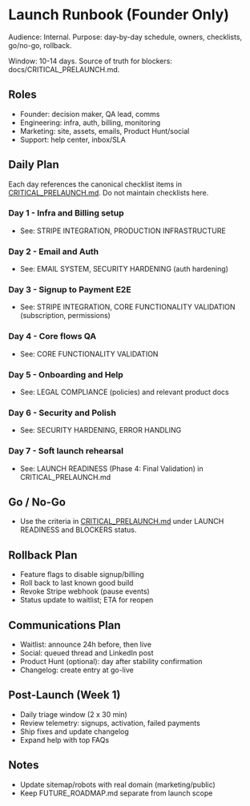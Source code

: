# Launch Runbook (Founder Only)

Audience: Internal. Purpose: day-by-day schedule, owners, checklists, go/no-go, rollback.

Window: 10-14 days. Source of truth for blockers: docs/CRITICAL_PRELAUNCH.md.

## Roles
- Founder: decision maker, QA lead, comms
- Engineering: infra, auth, billing, monitoring
- Marketing: site, assets, emails, Product Hunt/social
- Support: help center, inbox/SLA

## Daily Plan

Each day references the canonical checklist items in [CRITICAL_PRELAUNCH.md](CRITICAL_PRELAUNCH.md). Do not maintain checklists here.

### Day 1 - Infra and Billing setup
- See: STRIPE INTEGRATION, PRODUCTION INFRASTRUCTURE

### Day 2 - Email and Auth
- See: EMAIL SYSTEM, SECURITY HARDENING (auth hardening)

### Day 3 - Signup to Payment E2E
- See: STRIPE INTEGRATION, CORE FUNCTIONALITY VALIDATION (subscription, permissions)

### Day 4 - Core flows QA
- See: CORE FUNCTIONALITY VALIDATION

### Day 5 - Onboarding and Help
- See: LEGAL COMPLIANCE (policies) and relevant product docs

### Day 6 - Security and Polish
- See: SECURITY HARDENING, ERROR HANDLING

### Day 7 - Soft launch rehearsal
- See: LAUNCH READINESS (Phase 4: Final Validation) in CRITICAL_PRELAUNCH.md

## Go / No-Go
- Use the criteria in [CRITICAL_PRELAUNCH.md](CRITICAL_PRELAUNCH.md) under LAUNCH READINESS and BLOCKERS status.

## Rollback Plan
- Feature flags to disable signup/billing
- Roll back to last known good build
- Revoke Stripe webhook (pause events)
- Status update to waitlist; ETA for reopen

## Communications Plan
- Waitlist: announce 24h before, then live
- Social: queued thread and LinkedIn post
- Product Hunt (optional): day after stability confirmation
- Changelog: create entry at go-live

## Post-Launch (Week 1)
- Daily triage window (2 x 30 min)
- Review telemetry: signups, activation, failed payments
- Ship fixes and update changelog
- Expand help with top FAQs

## Notes
- Update sitemap/robots with real domain (marketing/public)
- Keep FUTURE_ROADMAP.md separate from launch scope